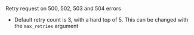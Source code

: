 Retry request on 500, 502, 503 and 504 errors
- Default retry count is 3, with a hard top of 5. This can be changed with the `max_retries` argument
